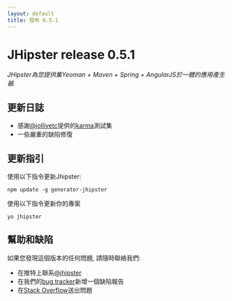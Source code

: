 ```yaml
---
layout: default
title: 發布 0.5.1
---
```


JHipster release 0.5.1
==================

*JHipster為您提供集Yeoman + Maven + Spring + AngularJS於一體的應用產生器.*

更新日誌
----------

- 感謝[@jollivetc](https://twitter.com/jollivetc)提供的[karma](http://karma-runner.github.io/)測試集
- 一些嚴重的缺陷修復

更新指引
------------

使用以下指令更新Jhipster:

```
npm update -g generator-jhipster
```

使用以下指令更新你的專案

```
yo jhipster
```

幫助和缺陷
--------------

如果您發現這個版本的任何問題, 請隨時聯絡我們:

- 在推特上聯系[@jhipster](https://twitter.com/jhipster)
- 在我們的[bug tracker](https://github.com/jhipster/generator-jhipster/issues?state=open)新增一個缺陷報告
- 在[Stack Overflow](http://stackoverflow.com/tags/jhipster/info)送出問題
